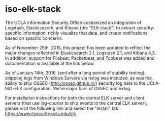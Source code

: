 # iso-elk-stack

The UCLA Information Security Office customized an integration of Logstash, Elasticsearch, and Kibana (the "ELK stack") to extract security-specific information, richly visualize that data, and create notifications based on specific concerns. 

As of November 25th, 2015, this project has been updated to reflect the major changes reflected in Elasticsearch 2.1, Logstash 2.1, and Kibana 4.3. In addition, support for Filebeat, Packetbeat, and Topbeat was added and documentation is available at the link below.

As of January 14th, 2016, (and after a long period of stability testing), shipping logs from Windows Servers via nxlog was included, as was the ability to ship OSSEC (http://ossec.github.io/) security log data to the UCLA-ISO-ELK configuration. We're major fans of OSSEC and nxlog.

For installation instructions for both the central ELK server and client servers (that use log-courier to ship events to the central ELK server), please visit the following link and select the "Install" tab: https://www.itsecurity.ucla.edu/elk
